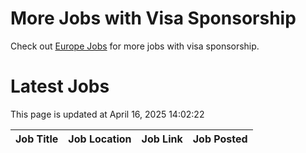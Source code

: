 # More Jobs with Visa Sponsorship

Check out [Europe Jobs](https://github.com/sureshparimi/europejobs#latest-jobs) for more jobs with visa sponsorship.

# Latest Jobs

This page is updated at April 16, 2025 14:02:22

| Job Title | Job Location | Job Link | Job Posted |
| --- | --- | --- | --- |
